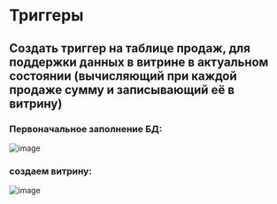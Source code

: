 # Триггеры
## Создать триггер на таблице продаж, для поддержки данных в витрине в актуальном состоянии (вычисляющий при каждой продаже сумму и записывающий её в витрину)

### Первоначальное заполнение БД:

![image](https://github.com/AKhabarov/Otus-HomeWork/assets/40095258/b0e764d1-6eab-4ece-8661-69003cc87266)

### создаем витрину:

![image](https://github.com/AKhabarov/Otus-HomeWork/assets/40095258/5731897b-7740-4769-a01d-bf2d1d04363f)



